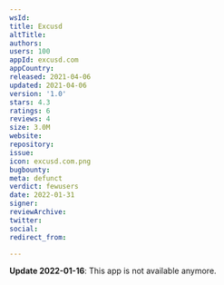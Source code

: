 ```yaml
---
wsId: 
title: Excusd
altTitle: 
authors: 
users: 100
appId: excusd.com
appCountry: 
released: 2021-04-06
updated: 2021-04-06
version: '1.0'
stars: 4.3
ratings: 6
reviews: 4
size: 3.0M
website: 
repository: 
issue: 
icon: excusd.com.png
bugbounty: 
meta: defunct
verdict: fewusers
date: 2022-01-31
signer: 
reviewArchive: 
twitter: 
social: 
redirect_from: 

---
```


**Update 2022-01-16**: This app is not available anymore.
